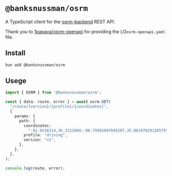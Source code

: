 # `@banksnussman/osrm`


A TypeScript client for the [osrm-backend](https://github.com/Project-OSRM/osrm-backend) REST API.

Thank you to [1papaya/osrm-openapi](https://github.com/1papaya/osrm-openapi) for providing the LO`osrm-openapi.yaml` file.

## Install

```bash
bun add @banksnussman/osrm
```

## Usege

```typescript
import { OSRM } from '@banksnussman/osrm';

const { data: route, error } = await osrm.GET(
  "/route/{version}/{profile}/{coordinates}",
  {
    params: {
      path: {
        coordinates:
          "-81.6538314,36.2221064;-80.75991097845207,35.08197829130579",
        profile: "driving",
        version: "v1",
      },
    },
  },
);

console.log(route, error);
```
